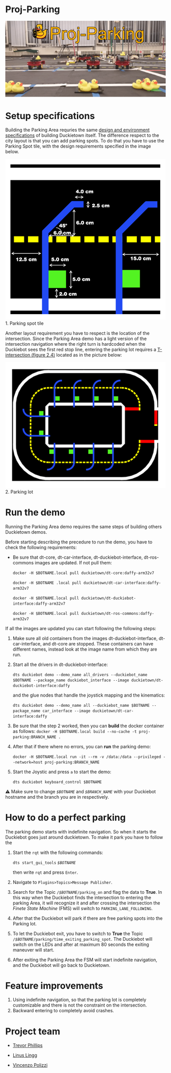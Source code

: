 
# Proj-Parking

<div figure-id="fig:header">
     <img src="media/parking-gift.gif" />
</div>


# Setup specifications

Building the Parking Area requries the same [design and environment specifications][duckietown_layout_specs] of building Duckietown itself.
The difference respect to the city layout is that you can add parking spots. To do that you have to use the Parking Spot tile, with the design requirements specified in the image below.

![parking spot tile specifics][spot_spec_tile] 1. Parking spot tile

Another layout requirement you have to respect is the location of the intersection. Since the Parking Area demo has a light version of the intersection navigation where the right turn is hardcoded when the Duckiebot sees the first red stop line, entering the parking lot requires a [T-intersection (figure 2.4)](duckietown_layout_specs) located as in the picture below:

![parking lot example setup][lot_example] 2. Parking lot 

# Run the demo

Running the Parking Area demo requires the same steps of building others Duckietown demos.

Before starting describing the precedure to run the demo, you have to check the following requirements:

* Be sure that dt-core, dt-car-interface, dt-duckiebot-interface, dt-ros-commons images are updated. If not pull them:

    `docker -H $BOTNAME.local pull duckietown/dt-core:daffy-arm32v7`

    `docker -H $BOTNAME .local pull duckietown/dt-car-interface:daffy-arm32v7`

    `docker -H $BOTNAME.local pull duckietown/dt-duckiebot-interface:daffy-arm32v7`

    `docker -H $BOTNAME.local pull duckietown/dt-ros-commons:daffy-arm32v7`

If all the images are updated you can start following the following steps:

1. Make sure all old containers from the images dt-duckiebot-interface, dt-car-interface, and dt-core are stopped. These containers can have different names, instead look at the image name from which they are run.    

2. Start all the drivers in dt-duckiebot-interface:

    `dts duckiebot demo --demo_name all_drivers --duckiebot_name $BOTNAME --package_name duckiebot_interface --image duckietown/dt-duckiebot-interface:daffy`
    
    and the glue nodes that handle the joystick mapping and the kinematics:

    `dts duckiebot demo --demo_name all --duckiebot_name $BOTNAME --package_name car_interface --image duckietown/dt-car-interface:daffy`

3. Be sure that the step 2 worked, then you can **build** the docker container as follows:
    `docker -H $BOTNAME.local build --no-cache -t proj-parking:BRANCH_NAME .`

4. After that if there where no errors, you can **run** the parking demo:

    `docker -H $BOTNAME.local run -it --rm -v /data:/data --privileged --network=host proj-parking:BRANCH_NAME`

5. Start the Joystic and press `a` to start the demo:

    `dts duckiebot keyboard_control $BOTNAME`


:warning: Make sure to change _`$BOTNAME`_ and _`$BRANCH_NAME`_ with your Duckiebot hostname and the branch you are in respectively.

# How to do a perfect parking

The parking demo starts with indefinite navigation. So when it starts the Duckiebot goes just around duckietown. To make it park you have to follow the 

1. Start the `rqt` with the following commands:

    `dts start_gui_tools` _`$BOTNAME`_

    then write `rqt` and press `Enter`.

2. Navigate to `Plugins>Topics>Message Publisher`.
3. Search for the Topic `/`_`$BOTNAME`_`/parking_on` and flag the data to **True**. In this way when the Duckiebot finds the intersection to entering the parking Area, it will recognize it and after crossing the intersection the *Finete State Machine* (FMS) will switch to `PARKING_LANE_FOLLOWING`.
4. After that the Duckiebot will park if there are free parking spots into the Parking lot. 

5. To let the Duckiebot exit, you have to switch to **True** the Topic `/`_`$BOTNAME`_`/parking/time_exiting_parking_spot`. The Duckiebot will switch on the LEDs and after at maximum 80 seconds the exiting maneuver will start.

6. After exiting the Parking Area the FSM will start indefinite navigation, and the Duckiebot will go back to Duckietown.


# Feature improvements
1. Using indefinite navigation, so that the parking lot is completely customizable and there is not the constraint on the intersection.
2. Backward entering to completely avoid crashes.

# Project team

* [Trevor Phillips](https://github.com/trevphil)

* [Linus Lingg](https://github.com/Linus1994)

* [Vincenzo Polizzi](https://github.com/viciopoli01)



[duckietown_layout_specs]:https://docs.duckietown.org/daffy/opmanual_duckietown/out/dt_ops_appearance_specifications.html

[spot_spec_tile]:media/data-from-img-DT19_tile_parking-texture-annotation.png#res
[spot_tile]:media/data-from-img-DT19_tile_parking-texture.png#res

[lot_example]:media/data-from-img-DT19_map_parking-area-texture.png#res
